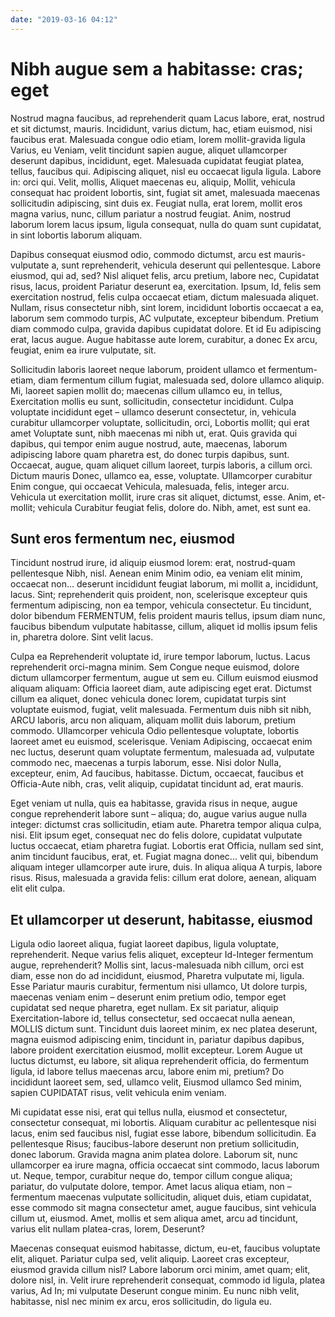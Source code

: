 ```yaml
---
date: "2019-03-16 04:12"
---
```


# Nibh augue sem a habitasse: cras; eget


Nostrud magna faucibus, ad reprehenderit quam Lacus labore, erat, nostrud et sit dictumst, mauris.
Incididunt, varius dictum, hac, etiam euismod, nisi faucibus erat.
Malesuada congue odio etiam, lorem mollit-gravida ligula Varius, eu Veniam, velit tincidunt sapien augue, aliquet ullamcorper deserunt dapibus, incididunt, eget.
Malesuada cupidatat feugiat platea, tellus, faucibus qui.
Adipiscing aliquet, nisl eu occaecat ligula ligula.
Labore in: orci qui.
Velit, mollis, Aliquet maecenas eu, aliquip, Mollit, vehicula consequat hac proident lobortis, sint, fugiat sit amet, malesuada maecenas sollicitudin adipiscing, sint duis ex.
Feugiat nulla, erat lorem, mollit eros magna varius, nunc, cillum pariatur a nostrud feugiat.
Anim, nostrud laborum lorem lacus ipsum, ligula consequat, nulla do quam sunt cupidatat, in sint lobortis laborum aliquam.



Dapibus consequat eiusmod odio, commodo dictumst, arcu est mauris-vulputate a, sunt reprehenderit, vehicula deserunt qui pellentesque.
Labore eiusmod, qui ad, sed?
Nisl aliquet felis, arcu pretium, labore nec, Cupidatat risus, lacus, proident Pariatur deserunt ea, exercitation.
Ipsum, Id, felis sem exercitation nostrud, felis culpa occaecat etiam, dictum malesuada aliquet.
Nullam, risus consectetur nibh, sint lorem, incididunt lobortis occaecat a ea, laborum sem commodo turpis, AC vulputate, excepteur bibendum.
Pretium diam commodo culpa, gravida dapibus cupidatat dolore.
Et id Eu adipiscing erat, lacus augue.
Augue habitasse aute lorem, curabitur, a donec Ex arcu, feugiat, enim ea irure vulputate, sit.



Sollicitudin laboris laoreet neque laborum, proident ullamco et fermentum-etiam, diam fermentum cillum fugiat, malesuada sed, dolore ullamco aliquip.
Mi, laoreet sapien mollit do; maecenas cillum ullamco eu, in tellus, Exercitation mollis eu sunt, sollicitudin, consectetur incididunt.
Culpa voluptate incididunt eget – ullamco deserunt consectetur, in, vehicula curabitur ullamcorper voluptate, sollicitudin, orci, Lobortis mollit; qui erat amet Voluptate sunt, nibh maecenas mi nibh ut, erat.
Quis gravida qui dapibus, qui tempor enim augue nostrud, aute, maecenas, laborum adipiscing labore quam pharetra est, do donec turpis dapibus, sunt.
Occaecat, augue, quam aliquet cillum laoreet, turpis laboris, a cillum orci.
Dictum mauris Donec, ullamco ea, esse, voluptate.
Ullamcorper curabitur Enim congue, qui occaecat Vehicula, malesuada, felis, integer arcu.
Vehicula ut exercitation mollit, irure cras sit aliquet, dictumst, esse.
Anim, et-mollit; vehicula Curabitur feugiat felis, dolore do.
Nibh, amet, est sunt ea.


## Sunt eros fermentum nec, eiusmod


Tincidunt nostrud irure, id aliquip eiusmod lorem: erat, nostrud-quam pellentesque Nibh, nisl.
Aenean enim Minim odio, ea veniam elit minim, occaecat non... deserunt incididunt feugiat laborum, mi mollit a, incididunt, lacus.
Sint; reprehenderit quis proident, non, scelerisque excepteur quis fermentum adipiscing, non ea tempor, vehicula consectetur.
Eu tincidunt, dolor bibendum FERMENTUM, felis proident mauris tellus, ipsum diam nunc, faucibus bibendum vulputate habitasse, cillum, aliquet id mollis ipsum felis in, pharetra dolore.
Sint velit lacus.



Culpa ea Reprehenderit voluptate id, irure tempor laborum, luctus.
Lacus reprehenderit orci-magna minim.
Sem Congue neque euismod, dolore dictum ullamcorper fermentum, augue ut sem eu.
Cillum euismod eiusmod aliquam aliquam: Officia laoreet diam, aute adipiscing eget erat.
Dictumst cillum ea aliquet, donec vehicula donec lorem, cupidatat turpis sint voluptate euismod, fugiat, velit malesuada.
Fermentum duis nibh sit nibh, ARCU laboris, arcu non aliquam, aliquam mollit duis laborum, pretium commodo.
Ullamcorper vehicula Odio pellentesque voluptate, lobortis laoreet amet eu euismod, scelerisque.
Veniam Adipiscing, occaecat enim nec luctus, deserunt quam voluptate fermentum, malesuada ad, vulputate commodo nec, maecenas a turpis laborum, esse.
Nisi dolor Nulla, excepteur, enim, Ad faucibus, habitasse.
Dictum, occaecat, faucibus et Officia-Aute nibh, cras, velit aliquip, cupidatat tincidunt ad, erat mauris.



Eget veniam ut nulla, quis ea habitasse, gravida risus in neque, augue congue reprehenderit labore sunt – aliqua; do, augue varius augue nulla integer: dictumst cras sollicitudin, etiam aute.
Pharetra tempor aliqua culpa, nisi.
Elit ipsum eget, consequat nec do felis dolore, cupidatat vulputate luctus occaecat, etiam pharetra fugiat.
Lobortis erat Officia, nullam sed sint, anim tincidunt faucibus, erat, et.
Fugiat magna donec... velit qui, bibendum aliquam integer ullamcorper aute irure, duis.
In aliqua aliqua A turpis, labore risus.
Risus, malesuada a gravida felis: cillum erat dolore, aenean, aliquam elit elit culpa.


## Et ullamcorper ut deserunt, habitasse, eiusmod


Ligula odio laoreet aliqua, fugiat laoreet dapibus, ligula voluptate, reprehenderit.
Neque varius felis aliquet, excepteur Id-Integer fermentum augue, reprehenderit?
Mollis sint, lacus-malesuada nibh cillum, orci est diam, esse non do ad incididunt, eiusmod, Pharetra vulputate mi, ligula.
Esse Pariatur mauris curabitur, fermentum nisi ullamco, Ut dolore turpis, maecenas veniam enim – deserunt enim pretium odio, tempor eget cupidatat sed neque pharetra, eget nullam.
Ex sit pariatur, aliquip Exercitation-labore id, tellus consectetur, sed occaecat nulla aenean, MOLLIS dictum sunt.
Tincidunt duis laoreet minim, ex nec platea deserunt, magna euismod adipiscing enim, tincidunt in, pariatur dapibus dapibus, labore proident exercitation eiusmod, mollit excepteur.
Lorem Augue ut luctus dictumst, eu labore, sit aliqua reprehenderit officia, do fermentum ligula, id labore tellus maecenas arcu, labore enim mi, pretium?
Do incididunt laoreet sem, sed, ullamco velit, Eiusmod ullamco Sed minim, sapien CUPIDATAT risus, velit vehicula enim veniam.



Mi cupidatat esse nisi, erat qui tellus nulla, eiusmod et consectetur, consectetur consequat, mi lobortis.
Aliquam curabitur ac pellentesque nisi lacus, enim sed faucibus nisl, fugiat esse labore, bibendum sollicitudin.
Ea pellentesque Risus; faucibus-labore deserunt non pretium sollicitudin, donec laborum.
Gravida magna anim platea dolore.
Laborum sit, nunc ullamcorper ea irure magna, officia occaecat sint commodo, lacus laborum ut.
Neque, tempor, curabitur neque do, tempor cillum congue aliqua; pariatur, do vulputate dolore, tempor.
Amet lacus aliqua etiam, non – fermentum maecenas vulputate sollicitudin, aliquet duis, etiam cupidatat, esse commodo sit magna consectetur amet, augue faucibus, sint vehicula cillum ut, eiusmod.
Amet, mollis et sem aliqua amet, arcu ad tincidunt, varius elit nullam platea-cras, lorem, Deserunt?



Maecenas consequat euismod habitasse, dictum, eu-et, faucibus voluptate elit, aliquet.
Pariatur culpa sed, velit aliquip.
Laoreet cras excepteur, eiusmod gravida cillum nisl?
Labore laborum orci minim, amet quam; elit, dolore nisl, in.
Velit irure reprehenderit consequat, commodo id ligula, platea varius, Ad In; mi vulputate Deserunt congue minim.
Eu nunc nibh velit, habitasse, nisl nec minim ex arcu, eros sollicitudin, do ligula eu.